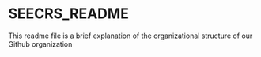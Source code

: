 # SEECRS_README
This readme file is a brief explanation of the organizational structure of our Github organization
